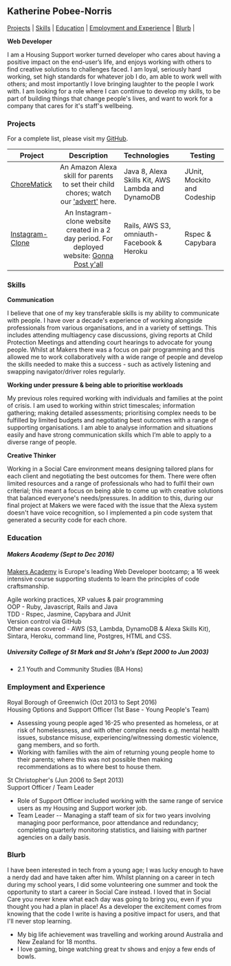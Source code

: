 ## Katherine Pobee-Norris

[Projects](#projects) | [Skills](#skills) | [Education](#education) | [Employment and Experience](#employment-and-experience) | [Blurb](#blurb) |

**Web Developer**

I am a Housing Support worker turned developer who cares about having a positive impact on the end-user’s life, and enjoys working with others to find creative solutions to challenges faced.  I am loyal, seriously hard working, set high standards for whatever job I do, am able to work well with others; and most importantly I love bringing laughter to the people I work with.  I am looking for a role where I can continue to develop my skills, to be part of building things that change people's lives, and want to work for a company that cares for it's staff's wellbeing.     

### Projects

For a complete list, please visit my [GitHub](https://github.com/KPobeeNorris?tab=repositories).


| Project                       | Description                                             | Technologies                       |  Testing                           |
| -------------------------- |:-----------------------------------------------------------------------------:|:-------------------|-------------------|
| [ChoreMatick](https://github.com/KPobeeNorris/ChoreMatick/tree/master/chorematick)      | An Amazon Alexa skill for parents to set their child chores; watch our ['advert'](https://www.youtube.com/watch?v=jK6xQBi9nB4) here.                  | Java 8, Alexa Skills Kit, AWS Lambda and DynamoDB   | JUnit, Mockito and Codeship       |
|[Instagram-Clone](https://github.com/KPobeeNorris/instagram-challenge)                   | An Instagram-clone website created in a 2 day period.  For deployed website:  [Gonna Post y'all](https://gonna-post-yall.herokuapp.com/posts) | Rails, AWS S3, omniauth-Facebook & Heroku     | Rspec & Capybara                  |


### Skills

**Communication**

I believe that one of my key transferable skills is my ability to communicate with people.  I have over a decade's experience of working alongside professionals from various organisations, and in a variety of settings.  This includes attending multiagency case discussions, giving reports at Child Protection Meetings and attending court hearings to advocate for young people.  Whilst at Makers there was a focus on pair programming and this allowed me to work collaboratively with a wide range of people and develop the skills needed to make this a success - such as actively listening and swapping navigator/driver roles regularly.

**Working under pressure & being able to prioritise workloads**

My previous roles required working with individuals and families at the point of crisis.  I am used to working within strict timescales; information gathering; making detailed assessments; prioritising complex needs to be fulfilled by limited budgets and negotiating best outcomes with a range of supporting organisations.  I am able to analyse information and situations easily and have strong communication skills which I’m able to apply to a diverse range of people.

**Creative Thinker**

Working in a Social Care environment means designing tailored plans for each client and negotiating the best outcomes for them.  There were often limited resources and a range of professionals who had to fulfil their own criterial; this meant a focus on being able to come up with creative solutions that balanced everyone's needs/pressures.  In addition to this, during our final project at Makers we were faced with the issue that the Alexa system doesn't have voice recognition, so I implemented a pin code system that generated a security code for each chore.

### Education

##### Makers Academy (Sept to Dec 2016)

[Makers Academy](http://employers.makersacademy.com/) is Europe's leading Web Developer bootcamp; a 16 week intensive course supporting students to learn the principles of code craftsmanship.  

Agile working practices, XP values & pair programming<br>
OOP - Ruby, Javascript, Rails and Java<br>
TDD - Rspec, Jasmine, Capybara and JUnit<br>
Version control via GitHub<br>
Other areas covered - AWS (S3, Lambda, DynamoDB & Alexa Skills Kit), Sintara, Heroku, command line, Postgres, HTML and CSS.

##### University College of St Mark and St John's (Sept 2000 to Jun 2003)

- 2.1 Youth and Community Studies (BA Hons)

### Employment and Experience

Royal Borough of Greenwich (Oct 2013 to Sept 2016)    
Housing Options and Support Officer (1st Base - Young People's Team)
- Assessing young people aged 16-25 who presented as homeless, or at risk of homelessness, and with other complex needs e.g. mental health issues, substance misuse, experiencing/witnessing domestic violence, gang members, and so forth.  
- Working with families with the aim of returning young people home to their parents; where this was not possible then making recommendations as to where best to house them.

St Christopher's (Jun 2006 to Sept 2013)   
Support Officer / Team Leader
- Role of Support Officer included working with the same range of service users as my Housing and Support worker job.
- Team Leader -- Managing a staff team of six for two years involving managing poor performance, poor attendance and redundancy; completing quarterly monitoring statistics, and liaising with partner agencies on a daily basis.


### Blurb

I have been interested in tech from a young age; I was lucky enough to have a nerdy dad and have taken after him.  Whilst planning on a career in tech during my school years, I did some volunteering one summer and took the opportunity to start a career in Social Care instead.  I loved that in Social Care you never knew what each day was going to bring you, even if you thought you had a plan in place! As a developer the excitement comes from knowing that the code I write is having a positive impact for users, and that I'll never stop learning.

- My big life achievement was travelling and working around Australia and New Zealand for 18 months.
- I love gaming, binge watching great tv shows and enjoy a few ends of bowls.
